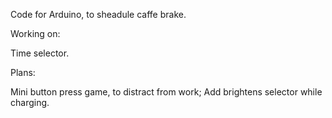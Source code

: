 Code for Arduino, to sheadule caffe brake.

Working on:

Time selector.

Plans:

Mini button press game, to distract from work;
Add brightens selector while charging.
